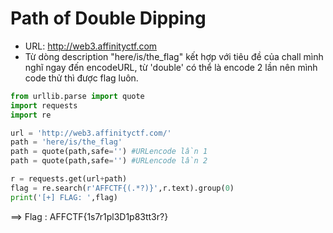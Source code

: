 # Path of Double Dipping
- URL: http://web3.affinityctf.com
- Từ dòng description "here/is/the_flag" kết hợp với tiêu đề của chall
mình nghĩ ngay đến encodeURL, từ 'double' có thể là encode 2 lần nên mình
code thử thì được flag luôn.

```python
from urllib.parse import quote
import requests
import re

url = 'http://web3.affinityctf.com/'
path = 'here/is/the_flag'
path = quote(path,safe='') #URLencode lần 1
path = quote(path,safe='') #URLencode lần 2

r = requests.get(url+path)
flag = re.search(r'AFFCTF{(.*?)}',r.text).group(0)
print('[+] FLAG: ',flag)
```

==> Flag : AFFCTF{1s7r1pl3D1p83tt3r?}